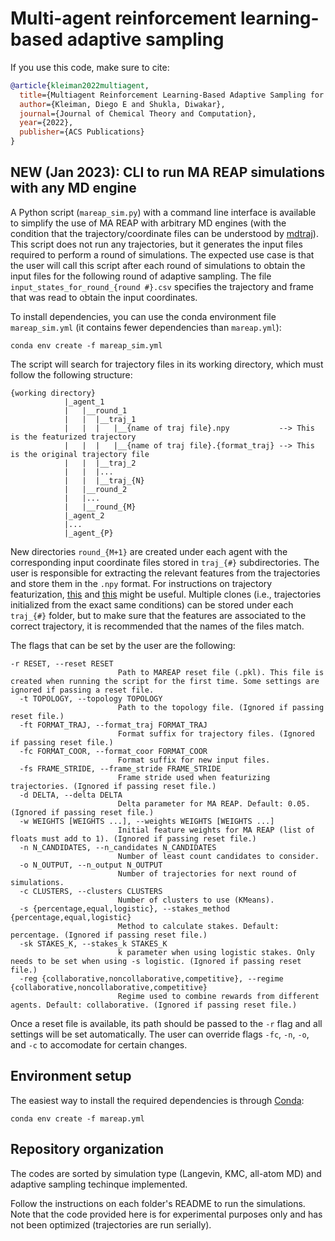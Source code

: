# Multi-agent reinforcement learning-based adaptive sampling
If you use this code, make sure to cite:

```BibTeX
@article{kleiman2022multiagent,
  title={Multiagent Reinforcement Learning-Based Adaptive Sampling for Conformational Dynamics of Proteins},
  author={Kleiman, Diego E and Shukla, Diwakar},
  journal={Journal of Chemical Theory and Computation},
  year={2022},
  publisher={ACS Publications}
}
```

## NEW (Jan 2023): CLI to run MA REAP simulations with any MD engine

A Python script (`mareap_sim.py`) with a command line interface is available to simplify the use of MA REAP with arbitrary MD engines (with the condition that the trajectory/coordinate files can be understood by [mdtraj](https://mdtraj.org/1.9.4/load_functions.html)). This script does not run any trajectories, but it generates the input files required to perform a round of simulations. The expected use case is that the user will call this script after each round of simulations to obtain the input files for the following round of adaptive sampling. The file `input_states_for_round_{round #}.csv` specifies the trajectory and frame that was read to obtain the input coordinates. 

To install dependencies, you can use the conda environment file `mareap_sim.yml` (it contains fewer dependencies than `mareap.yml`):

```
conda env create -f mareap_sim.yml
```

The script will search for trajectory files in its working directory, which must follow the following structure:

```
{working directory}
            |_agent_1
            |   |__round_1
            |   |  |__traj_1
            |   |  |   |__{name of traj file}.npy           --> This is the featurized trajectory
            |   |  |   |__{name of traj file}.{format_traj} --> This is the original trajectory file
            |   |  |__traj_2
            |   |  |...
            |   |  |__traj_{N}
            |   |__round_2
            |   |...
            |   |__round_{M}
            |_agent_2
            |...
            |_agent_{P}
```

New directories `round_{M+1}` are created under each agent with the corresponding input coordinate files stored in `traj_{#}` subdirectories.
The user is responsible for extracting the relevant features from the trajectories and store them in the `.npy` format. For instructions on trajectory featurization, [this](https://mdtraj.org/1.9.4/analysis.html) and [this](https://userguide.mdanalysis.org/stable/examples/quickstart.html) might be useful. Multiple clones (i.e., trajectories initialized from the exact same conditions) can be stored under each `traj_{#}` folder, but to make sure that the features are associated to the correct trajectory, it is recommended that the names of the files match. 

The flags that can be set by the user are the following:

```
-r RESET, --reset RESET
                        Path to MAREAP reset file (.pkl). This file is created when running the script for the first time. Some settings are ignored if passing a reset file.
  -t TOPOLOGY, --topology TOPOLOGY
                        Path to the topology file. (Ignored if passing reset file.)
  -ft FORMAT_TRAJ, --format_traj FORMAT_TRAJ
                        Format suffix for trajectory files. (Ignored if passing reset file.)
  -fc FORMAT_COOR, --format_coor FORMAT_COOR
                        Format suffix for new input files.
  -fs FRAME_STRIDE, --frame_stride FRAME_STRIDE
                        Frame stride used when featurizing trajectories. (Ignored if passing reset file.)
  -d DELTA, --delta DELTA
                        Delta parameter for MA REAP. Default: 0.05. (Ignored if passing reset file.)
  -w WEIGHTS [WEIGHTS ...], --weights WEIGHTS [WEIGHTS ...]
                        Initial feature weights for MA REAP (list of floats must add to 1). (Ignored if passing reset file.)
  -n N_CANDIDATES, --n_candidates N_CANDIDATES
                        Number of least count candidates to consider.
  -o N_OUTPUT, --n_output N_OUTPUT
                        Number of trajectories for next round of simulations.
  -c CLUSTERS, --clusters CLUSTERS
                        Number of clusters to use (KMeans).
  -s {percentage,equal,logistic}, --stakes_method {percentage,equal,logistic}
                        Method to calculate stakes. Default: percentage. (Ignored if passing reset file.)
  -sk STAKES_K, --stakes_k STAKES_K
                        k parameter when using logistic stakes. Only needs to be set when using -s logistic. (Ignored if passing reset file.)
  -reg {collaborative,noncollaborative,competitive}, --regime {collaborative,noncollaborative,competitive}
                        Regime used to combine rewards from different agents. Default: collaborative. (Ignored if passing reset file.)
```

Once a reset file is available, its path should be passed to the `-r` flag and all settings will be set automatically. The user can override flags `-fc`, `-n`, `-o`, and `-c` to accomodate for certain changes.
  
## Environment setup
The easiest way to install the required dependencies is through [Conda](https://docs.conda.io/projects/conda/en/latest/user-guide/install/index.html):

```
conda env create -f mareap.yml
```

## Repository organization
The codes are sorted by simulation type (Langevin, KMC, all-atom MD) and adaptive sampling techinque implemented.

Follow the instructions on each folder's README to run the simulations. Note that the code provided here is for 
experimental purposes only and has not been optimized (trajectories are run serially).
